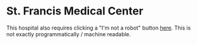 # St. Francis Medical Center

This hospital also requires clicking a "I'm not a robot" button [here](https://www.sfmc.net/billing/price-transparency/
). This is not exactly programmatically / machine readable. 
